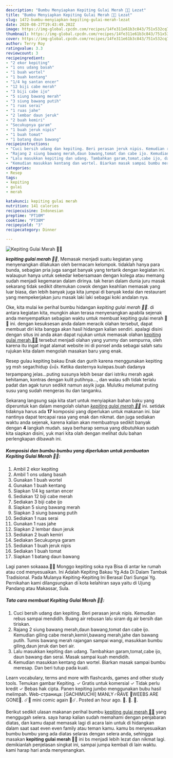```yaml
---
description: "Bumbu Menyiapkan Kepiting Gulai Merah 🦀🦀 Lezat"
title: "Bumbu Menyiapkan Kepiting Gulai Merah 🦀🦀 Lezat"
slug: 1472-bumbu-menyiapkan-kepiting-gulai-merah-lezat
date: 2020-08-27T19:43:49.202Z
image: https://img-global.cpcdn.com/recipes/14fe311e61b3c843/751x532cq70/kepiting-gulai-merah-🦀🦀-foto-resep-utama.jpg
thumbnail: https://img-global.cpcdn.com/recipes/14fe311e61b3c843/751x532cq70/kepiting-gulai-merah-🦀🦀-foto-resep-utama.jpg
cover: https://img-global.cpcdn.com/recipes/14fe311e61b3c843/751x532cq70/kepiting-gulai-merah-🦀🦀-foto-resep-utama.jpg
author: Terry Roy
ratingvalue: 3.3
reviewcount: 3
recipeingredient:
- "2 ekor kepiting"
- "1 ons udang basah"
- "1 buah wortel"
- "1 buah kentang"
- "1/4 kg santan encer"
- "12 biji cabe merah"
- "3 biji cabe ijo"
- "5 siung bawang merah"
- "3 siung bawang putih"
- "1 ruas serai"
- "1 ruas jahe"
- "2 lembar daun jeruk"
- "2 buah kemiri"
- "Secukupnya garam"
- "1 buah jeruk nipis"
- "1 buah tomat"
- "1 batang daun bawang"
recipeinstructions:
- "Cuci bersih udang dan kepiting. Beri perasan jeruk nipis. Kemudian rebus sampai mendidih. Buang air rebusan lalu siram dg air bersih dan tiriskan."
- "Rajang 2 siung bawang merah,daun bawang,tomat dan cabe ijo. Kemudian giling cabe merah,kemiri,bawang merah,jahe dan bawang putih. Tumis bawang merah rajangan sampai wangi, masukkan bumbu giling,daun jeruk dan beri air."
- "Lalu masukkan kepiting dan udang. Tambahkan garam,tomat,cabe ijo, daun bawang dan serai. Masak sampai kuah mendidih."
- "Kemudian masukkan kentang dan wortel. Biarkan masak sampai bumbu meresap. Dan beri tutup pada kuali."
categories:
- Resep
tags:
- kepiting
- gulai
- merah

katakunci: kepiting gulai merah 
nutrition: 141 calories
recipecuisine: Indonesian
preptime: "PT10M"
cooktime: "PT38M"
recipeyield: "3"
recipecategory: Dinner

---
```



![Kepiting Gulai Merah 🦀🦀](https://img-global.cpcdn.com/recipes/14fe311e61b3c843/751x532cq70/kepiting-gulai-merah-🦀🦀-foto-resep-utama.jpg)

<b><i>kepiting gulai merah 🦀🦀</i></b>, Memasak menjadi suatu kegiatan yang menyenangkan dilakukan oleh bermacam kelompok. tidaklah hanya para bunda, sebagian pria juga sangat banyak yang tertarik dengan kegiatan ini. walaupun hanya untuk sekedar kebersamaan dengan kolega atau memang sudah menjadi kegemaran dalam dirinya. tak heran dalam dunia juru masak sekarang tidak sedikit ditemukan cowok dengan keahlian memasak yang luar biasa, dan lebih banyak juga kita jumpai di banyak kedai dan restaurant yang mempekerjakan juru masak laki laki sebagai koki andalan nya.

Oke, kita mulai ke perihal bumbu hidangan <i>kepiting gulai merah 🦀🦀</i>. di antara kegiatan kita, mungkin akan terasa menyenangkan apabila sejenak anda menyempatkan sebagian waktu untuk membuat kepiting gulai merah 🦀🦀 ini. dengan kesuksesan anda dalam meracik olahan tersebut, dapat membuat diri kita bangga akan hasil hidangan kalian sendiri. apalagi disini dengan situs ini anda akan dapat rujukan untuk memasak olahan <u>kepiting gulai merah 🦀🦀</u> tersebut menjadi olahan yang yummy dan sempurna, oleh karena itu ingat ingat alamat website ini di ponsel anda sebagai salah satu rujukan kita dalam mengolah masakan baru yang enak.

Resep gulau kepiting bakau Enak dan gurih karena menggunakan kepiting yg msh segar/hidup 👍👍. Ketika dasternya kulepas.buah dadanya terpampang jelas…puting susunya lebih besar dari istriku merah agak kehitaman, kontras dengan kulit putihnya…, dan walau sdh tidak terlalu padat dan agak turun sedikit namun asyik juga. Mulutku melumat puting susu yang sudah mengeras itu dan tanganku.


Sekarang langsung saja kita start untuk menyiapkan bahan baku yang diperuntuk kan dalam mengolah olahan <u><i>kepiting gulai merah 🦀🦀</i></u> ini. setidak tidaknya harus ada <b>17</b> komposisi yang diperlukan untuk makanan ini. biar nantinya dapat tercapai rasa yang enak dan nikmat. dan juga sediakan waktu anda sejenak, karena kalian akan membuatnya sedikit banyak dengan <b>4</b> langkah mudah. saya berharap semua yang dibutuhkan sudah kita siapkan disini, yuk mari kita olah dengan melihat dulu bahan perlengkapan dibawah ini.

<!--inarticleads1-->

##### Komposisi dan bumbu-bumbu yang diperlukan untuk pembuatan Kepiting Gulai Merah 🦀🦀:

1. Ambil 2 ekor kepiting
1. Ambil 1 ons udang basah
1. Gunakan 1 buah wortel
1. Gunakan 1 buah kentang
1. Siapkan 1/4 kg santan encer
1. Sediakan 12 biji cabe merah
1. Sediakan 3 biji cabe ijo
1. Siapkan 5 siung bawang merah
1. Siapkan 3 siung bawang putih
1. Sediakan 1 ruas serai
1. Gunakan 1 ruas jahe
1. Siapkan 2 lembar daun jeruk
1. Sediakan 2 buah kemiri
1. Sediakan Secukupnya garam
1. Sediakan 1 buah jeruk nipis
1. Sediakan 1 buah tomat
1. Siapkan 1 batang daun bawang


Lagi panen sokaaaa.🦀🦀 Monggo kepiting soka nya Bisa di antar ke rumah atau cod menyesuaikan. Ini Adalah Kepiting Bakau Yg Ada Di Dalam Tambak Tradisional. Pada Mulanya Kepiting-Kepiting Ini Berasal Dari Sungai Yg. Pernikahan kami dilangsungkan di kota kelahiran saya yaitu di Ujung Pandang atau Makassar, Sula. 

<!--inarticleads2-->

##### Tata cara membuat Kepiting Gulai Merah 🦀🦀:

1. Cuci bersih udang dan kepiting. Beri perasan jeruk nipis. Kemudian rebus sampai mendidih. Buang air rebusan lalu siram dg air bersih dan tiriskan.
1. Rajang 2 siung bawang merah,daun bawang,tomat dan cabe ijo. Kemudian giling cabe merah,kemiri,bawang merah,jahe dan bawang putih. Tumis bawang merah rajangan sampai wangi, masukkan bumbu giling,daun jeruk dan beri air.
1. Lalu masukkan kepiting dan udang. Tambahkan garam,tomat,cabe ijo, daun bawang dan serai. Masak sampai kuah mendidih.
1. Kemudian masukkan kentang dan wortel. Biarkan masak sampai bumbu meresap. Dan beri tutup pada kuali.


Learn vocabulary, terms and more with flashcards, games and other study tools. Temukan gambar Kepiting. ✓ Gratis untuk komersial ✓ Tidak perlu kredit ✓ Bebas hak cipta. Panen kepiting jumbo menggunakan bubu hasil melimpah. Web-страница: [GACHIMUCHI] MANLY♂RAVE 🦀WEEBS ARE GONE🦀. ☄️🦀 mini comic again 🦀☄️. Posted an hour ago. 🦑. 🦐. 🦀. 

Berikut sedikit ulasan makanan perihal bumbu <u>kepiting gulai merah 🦀🦀</u> yang menggugah selera. saya harap kalian sudah memahami dengan penjabaran diatas, dan kamu dapat memasak lagi di acara lain untuk di hidangkan dalam saat saat even even family atau teman kamu. kamu bs menyesuaikan bumbu bumbu yang ada diatas selaras dengan selera anda, sehingga masakan <b>kepiting gulai merah 🦀🦀</b> ini bs menjadi lebih lezat dan nikmat lagi. demikianlah penjelasan singkat ini, sampai jumpa kembali di lain waktu. kami harap hari anda menyenangkan.
